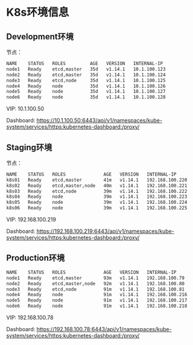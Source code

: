 # K8s环境信息



## Development环境

节点：

```sh
NAME    STATUS   ROLES         AGE   VERSION   INTERNAL-IP  
node1   Ready    etcd,master   35d   v1.14.1   10.1.100.123 
node2   Ready    etcd,master   35d   v1.14.1   10.1.100.124 
node3   Ready    etcd,node     35d   v1.14.1   10.1.100.125 
node4   Ready    node          35d   v1.14.1   10.1.100.126 
node5   Ready    node          35d   v1.14.1   10.1.100.127 
node6   Ready    node          35d   v1.14.1   10.1.100.128
```

VIP: 10.1.100.50

Dashboard: <https://10.1.100.50:6443/api/v1/namespaces/kube-system/services/https:kubernetes-dashboard:/proxy/>



## Staging环境

节点：

```sh
NAME    STATUS   ROLES              AGE   VERSION   INTERNAL-IP
k8s01   Ready    etcd,master        41m   v1.14.1   192.168.100.220
k8s02   Ready    etcd,master,node   40m   v1.14.1   192.168.100.221
k8s03   Ready    etcd,node          39m   v1.14.1   192.168.100.222
k8s04   Ready    node               39m   v1.14.1   192.168.100.223
k8s05   Ready    node               39m   v1.14.1   192.168.100.224
k8s06   Ready    node               39m   v1.14.1   192.168.100.225
```

VIP: 192.168.100.219

Dashboard: <https://192.168.100.219:6443/api/v1/namespaces/kube-system/services/https:kubernetes-dashboard:/proxy/>



## Production环境

```sh
NAME    STATUS   ROLES              AGE   VERSION   INTERNAL-IP
node1   Ready    etcd,master        93m   v1.14.1   192.168.100.79
node2   Ready    etcd,master,node   92m   v1.14.1   192.168.100.80
node3   Ready    etcd,node          91m   v1.14.1   192.168.100.81
node4   Ready    node               91m   v1.14.1   192.168.100.216
node5   Ready    node               91m   v1.14.1   192.168.100.217
node6   Ready    node               91m   v1.14.1   192.168.100.218
```

VIP: 192.168.100.78

Dashboard: <https://192.168.100.78:6443/api/v1/namespaces/kube-system/services/https:kubernetes-dashboard:/proxy/>

